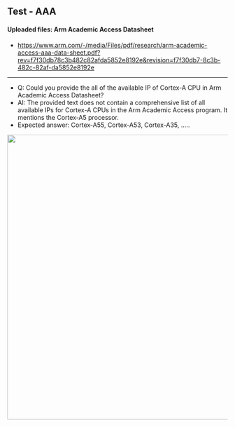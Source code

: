 ## Test - AAA

#### Uploaded files: Arm Academic Access Datasheet
  * https://www.arm.com/-/media/Files/pdf/research/arm-academic-access-aaa-data-sheet.pdf?rev=f7f30db78c3b482c82afda5852e8192e&revision=f7f30db7-8c3b-482c-82af-da5852e8192e

--- 
* Q: Could you provide the all of the available IP of Cortex-A CPU in Arm Academic Access Datasheet?
* AI: The provided text does not contain a comprehensive list of all available IPs for Cortex-A CPUs in the Arm Academic Access program. It mentions the Cortex-A5 processor.
* Expected answer: Cortex-A55, Cortex-A53, Cortex-A35, .....


<img src="https://github.com/user-attachments/assets/24f9162b-51fe-4754-bad8-f7fcd55d969f" width=650>
 
